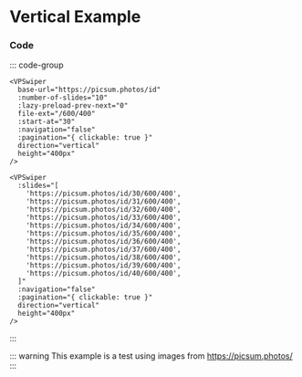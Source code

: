 # Vertical Example

<!--@include: ./parts/links.md-->

<VPSwiper
base-url="https://picsum.photos/id"
:number-of-slides="10"
:lazy-preload-prev-next="0"
file-ext="/600/400"
:start-at="30"
:navigation="false"
:pagination="{ clickable: true }"
direction="vertical"
height="400px"
/>

### Code

::: code-group

```vue [Dynamic URLs ~vscode-icons:file-type-codekit~]
<VPSwiper
  base-url="https://picsum.photos/id"
  :number-of-slides="10"
  :lazy-preload-prev-next="0"
  file-ext="/600/400"
  :start-at="30"
  :navigation="false"
  :pagination="{ clickable: true }"
  direction="vertical"
  height="400px"
/>
```

```vue [Slides ~vscode-icons:file-type-text~]
<VPSwiper
  :slides="[
    'https://picsum.photos/id/30/600/400',
    'https://picsum.photos/id/31/600/400',
    'https://picsum.photos/id/32/600/400',
    'https://picsum.photos/id/33/600/400',
    'https://picsum.photos/id/34/600/400',
    'https://picsum.photos/id/35/600/400',
    'https://picsum.photos/id/36/600/400',
    'https://picsum.photos/id/37/600/400',
    'https://picsum.photos/id/38/600/400',
    'https://picsum.photos/id/39/600/400',
    'https://picsum.photos/id/40/600/400',
  ]"
  :navigation="false"
  :pagination="{ clickable: true }"
  direction="vertical"
  height="400px"
/>
```

:::

::: warning
This example is a test using images from https://picsum.photos/
:::

